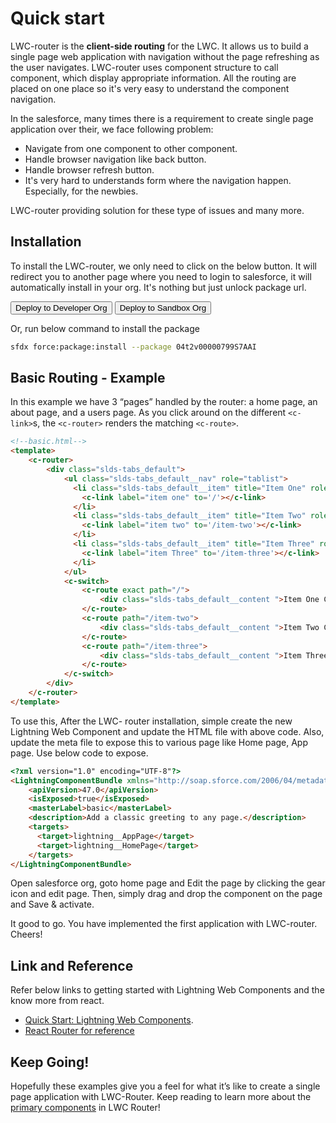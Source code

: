 # Quick start

LWC-router is the **client-side routing** for the LWC. It allows us to build a single page web application with navigation without the page refreshing as the user navigates. LWC-router uses component structure to call component, which display appropriate information. All the routing are placed on one place so it's very easy to understand the component navigation. 

In the salesforce, many times there is a requirement to create single page application over their, we face following problem:

* Navigate from one component to other component.
* Handle browser navigation like back button.
* Handle browser refresh button.
* It's very hard to understands form where the navigation happen. Especially, for the newbies.

LWC-router providing solution for these type of issues and many more.

## Installation

To install the LWC-router, we only need to click on the below button. It will redirect you to another page where you need to login to salesforce, it will automatically install in your org. It's nothing but just unlock package url.

<button type="button" class="btn btn-outline-primary"><i class="fab fa-salesforce"></i> Deploy to Developer Org</button>
<button type="button" class="btn btn-outline-primary"><i class="fab fa-salesforce"></i> Deploy to Sandbox Org</button>

Or, run below command to install the package
```bash
sfdx force:package:install --package 04t2v00000799S7AAI
```

## Basic Routing - Example

In this example we have 3 “pages” handled by the router: a home page, an about page, and a users page. As you click around on the different `<c-link>`s, the `<c-router>` renders the matching `<c-route>`.

```html
<!--basic.html-->
<template>
    <c-router>
        <div class="slds-tabs_default">
            <ul class="slds-tabs_default__nav" role="tablist">
              <li class="slds-tabs_default__item" title="Item One" role="presentation">
                <c-link label="item one" to='/'></c-link>
              </li>
              <li class="slds-tabs_default__item" title="Item Two" role="presentation">
                <c-link label="item two" to='/item-two'></c-link>
              </li>
              <li class="slds-tabs_default__item" title="Item Three" role="presentation">
                <c-link label="item Three" to='/item-three'></c-link>
              </li>
            </ul>
            <c-switch>
                <c-route exact path="/">
                    <div class="slds-tabs_default__content ">Item One Content</div>
                </c-route>
                <c-route path="/item-two">
                    <div class="slds-tabs_default__content ">Item Two Content</div>
                </c-route>
                <c-route path="/item-three">
                    <div class="slds-tabs_default__content ">Item Three Content</div>
                </c-route>
            </c-switch>
        </div>
    </c-router>
</template>
```

To use this, After the LWC- router installation, simple create the new Lightning Web Component and update the HTML file with above code.
Also, update the meta file to expose this to various page like Home page, App page. Use below code to expose.

```html
<?xml version="1.0" encoding="UTF-8"?>
<LightningComponentBundle xmlns="http://soap.sforce.com/2006/04/metadata">
    <apiVersion>47.0</apiVersion>
    <isExposed>true</isExposed>
    <masterLabel>basic</masterLabel>
    <description>Add a classic greeting to any page.</description>
    <targets>
      <target>lightning__AppPage</target>
      <target>lightning__HomePage</target>
    </targets>
</LightningComponentBundle>
```

Open salesforce org, goto home page and Edit the page by clicking the gear icon and edit page. Then, simply drag and drop the component on the page and Save & activate.

It good to go. You have implemented the first application with LWC-router. Cheers!


## Link and Reference

Refer below links to getting started with Lightning Web Components and the know more from react.

* [Quick Start: Lightning Web Components](https://trailhead.salesforce.com/en/content/learn/projects/quick-start-lightning-web-components?trail_id=build-lightning-web-components&trailmix_creator_id=tzarrjr&trailmix_slug=getting-ready-for-lb-2-b-new-to-lwc).
* [React Router for reference](https://reactrouter.com/)

## Keep Going!

Hopefully these examples give you a feel for what it’s like to create a single page application with LWC-Router. Keep reading to learn more about the [primary components](primarycomponents.md) in LWC Router! 
